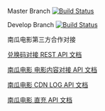 Master Branch [![Build Status](https://travis-ci.org/pumpkin-movie/pumpkin_partner_api_demo.svg?branch=master)](https://travis-ci.org/pumpkin-movie/pumpkin_partner_api_demo)

Develop Branch [![Build Status](https://travis-ci.org/pumpkin-movie/pumpkin_partner_api_demo.svg?branch=develop)](https://travis-ci.org/pumpkin-movie/pumpkin_partner_api_demo)

南瓜电影第三方合作对接

[兑换码对接 REST API 文档](https://github.com/pumpkin-movie/pumpkin_partner_api_demo/blob/master/doc/%E5%85%91%E6%8D%A2%E7%A0%81%E5%AF%B9%E6%8E%A5%20REST%20API.md)

[南瓜电影 电影内容对接 API 文档](https://github.com/pumpkin-movie/pumpkin_partner_api_demo/blob/master/doc/pumpkin_partner_movie_api.md)

[南瓜电影 CDN LOG API 文档](https://github.com/pumpkin-movie/pumpkin_partner_api_demo/blob/master/doc/cdn_log_api.md)

[南瓜电影 直充 API 文档](https://github.com/pumpkin-movie/pumpkin_partner_api_demo/blob/master/doc/pumpkin_partner_pay.md)
